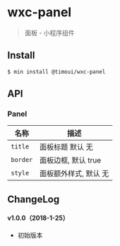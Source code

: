 # wxc-panel

> 面板 - 小程序组件

## Install

``` bash
$ min install @timoui/wxc-panel
```


## API

### Panel

| 名称                  | 描述                         |
|----------------------|------------------------------|
|`title`           | 面板标题 默认 无        |
|`border`         | 面板边框, 默认 true |
|`style`         | 面板额外样式, 默认 无 |

## ChangeLog

#### v1.0.0（2018-1-25）

- 初始版本
